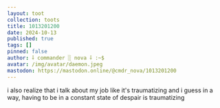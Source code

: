 ```yaml
---
layout: toot
collection: toots
title: 1013201200
date: 2024-10-13
published: true
tags: []
pinned: false
author: ⸸ commander ░ nova ⸸ :~$
avatar: /img/avatar/daemon.jpeg
mastodon: https://mastodon.online/@cmdr_nova/1013201200
---
```


i also realize that i talk about my job like it's traumatizing and i guess in a way, having to be in a constant state of despair is traumatizing
